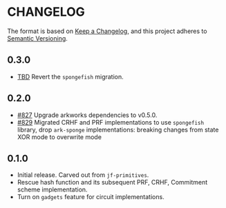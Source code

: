 # CHANGELOG

The format is based on [Keep a Changelog](https://keepachangelog.com/en/1.0.0/),
and this project adheres to [Semantic Versioning](https://semver.org/spec/v2.0.0.html).

## 0.3.0

- [TBD](TBD) Revert the `spongefish` migration.

## 0.2.0

- [#827](https://github.com/EspressoSystems/jellyfish/pull/827) Upgrade arkworks dependencies to v0.5.0.
- [#829](https://github.com/EspressoSystems/jellyfish/pull/829) Migrated CRHF and PRF implementations to use `spongefish` library, drop `ark-sponge` implementations: breaking changes from state XOR mode to overwrite mode


## 0.1.0

- Initial release. Carved out from `jf-primitives`.
- Rescue hash function and its subsequent PRF, CRHF, Commitment scheme implementation.
- Turn on `gadgets` feature for circuit implementations.

